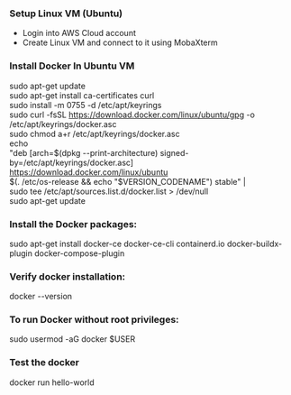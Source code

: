 ### Setup Linux VM (Ubuntu)

* Login into AWS Cloud account
* Create Linux VM and connect to it using MobaXterm

### Install Docker In Ubuntu VM

sudo apt-get update  
sudo apt-get install ca-certificates curl  
sudo install -m 0755 -d /etc/apt/keyrings  
sudo curl -fsSL https://download.docker.com/linux/ubuntu/gpg -o /etc/apt/keyrings/docker.asc  
sudo chmod a+r /etc/apt/keyrings/docker.asc  
echo \
  "deb [arch=$(dpkg --print-architecture) signed-by=/etc/apt/keyrings/docker.asc] https://download.docker.com/linux/ubuntu \
  $(. /etc/os-release && echo "$VERSION_CODENAME") stable" | \
  sudo tee /etc/apt/sources.list.d/docker.list > /dev/null  
sudo apt-get update  

### Install the Docker packages:

sudo apt-get install docker-ce docker-ce-cli containerd.io docker-buildx-plugin docker-compose-plugin

### Verify docker installation:

docker --version

### To run Docker without root privileges:

sudo usermod -aG docker $USER

### Test the docker

docker run hello-world
